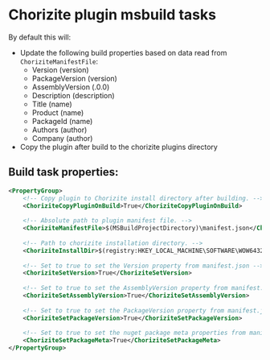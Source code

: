 ﻿# Chorizite plugin msbuild tasks

By default this will:
  - Update the following build properties based on data read from `ChoriziteManifestFile`:
    - Version (version)
    - PackageVersion (version)
    - AssemblyVersion (<major version>.0.0)
    - Description (description)
    - Title (name)
    - Product (name)
    - PackageId (name)
    - Authors (author)
    - Company (author)
 - Copy the plugin after build to the chorizite plugins directory

## Build task properties:
```xml
<PropertyGroup>
    <!-- Copy plugin to Chorizite install directory after building. -->
    <ChoriziteCopyPluginOnBuild>True</ChoriziteCopyPluginOnBuild>
    
    <!-- Absolute path to plugin manifest file. -->
    <ChoriziteManifestFile>$(MSBuildProjectDirectory)\manifest.json</ChoriziteManifestFile>
    
    <!-- Path to chorizite installation directory. -->
    <ChoriziteInstallDir>$(registry:HKEY_LOCAL_MACHINE\SOFTWARE\WOW6432Node\Thrungus\Chorizite)</ChoriziteInstallDir>
    
    <!-- Set to true to set the Version property from manifest.json -->
    <ChoriziteSetVersion>True</ChoriziteSetVersion>
    
    <!-- Set to true to set the AssemblyVersion property from manifest.json -->
    <ChoriziteSetAssemblyVersion>True</ChoriziteSetAssemblyVersion>
    
    <!-- Set to true to set the PackageVersion property from manifest.json -->
    <ChoriziteSetPackageVersion>True</ChoriziteSetPackageVersion>
    
    <!-- Set to true to set the nuget package meta properties from manifest.json -->
    <ChoriziteSetPackageMeta>True</ChoriziteSetPackageMeta>
</PropertyGroup>
```
